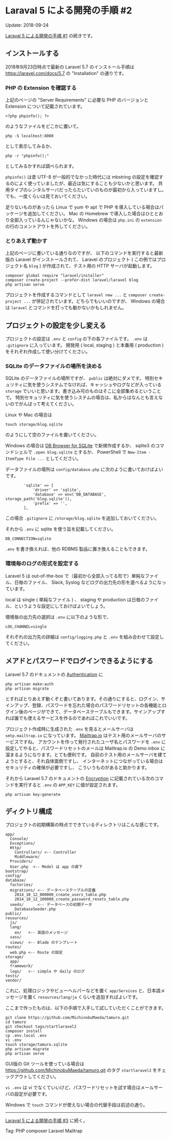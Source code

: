 Laraval 5 による開発の手順 #2
=====

Update: 2018-09-24


[Laraval 5 による開発の手順 #1](startlaravel1.html) の続きです。

## インストールする

2018年9月23日時点で最新の Laravel 5.7 のインストール手順は
https://laravel.com/docs/5.7 の "Installation" の通りです。

### PHP の Extension を確認する

上記のページの "Server Requirements" に必要な PHP のバージョンと
Extension について記載されています。

```
<?php phpinfo(); ?>
```

のようなファイルをどこかに置いて。

```
php -S localhost:8000
```

として表示してみるか、

```
php -r "phpinfo();"
```

としてみるかすれば調べられます。

``phpinfo()`` は昔 UTF-8 が一般的でなかった時代には
mbstring の設定を確認するのによく使っていましたが、最近は気にすることも少ないかと思います。
共用タイプのレンタルサーバだったらたいていのものが最初から入っていますし。
でも、一度くらいは見ておいてください。

足りないものがあったら Linux で yum や apt で PHP を導入している場合はパッケージを追加してください。
Mac の Homebrew で導入した場合はひととおり全部入っているんじゃないかな。
Windows の場合は ``php.ini`` の ``extension`` の行のコメントアウトを外してください。

### とりあえず動かす

上記のページに書いている通りなのですが、
以下のコマンドを実行すると最新版の Laravel がインストールされて、
Laravel のプロジェクト ( この例ではプロジェクト名 ``blog`` ) が作成されて、テスト用の HTTP サーバが起動します。

```
composer global require "laravel/installer"
composer create-project --prefer-dist laravel/laravel blog
php artisan serve
```

プロジェクトを作成するコマンドとして ``laravel new ...`` と ``composer create-project ...``
が併記されています。どちらでもいいのですが、
Windows の場合は ``laravel`` とコマンドを打っても動かないかもしれません。

## プロジェクトの設定を少し変える

プロジェクトの設定は ``.env`` と ``config`` の下の各ファイルです。
``.env`` は ``.gitignore`` に入っています。
開発用 ( local, staging ) と本番用 ( production ) をそれぞれ作成して使い分けてください。

### SQLite のデータファイルの場所を決める

SQLite のデータファイルの場所ですが、 ``public`` は絶対にダメです。
特別セキュリティに気を使うシステムでなければ、キャッシュやログなどが入っている
``storage`` でいいと思います。書き込み可のものはそこに全部集めるということで。
特別セキュリティに気を使うシステムの場合は、私からはなんとも言えないのでがんばって考えてください。

Linux や Mac の場合は

```
touch storage/blog.sqlite
```

のようにして空のファイルを置いてください。

Windows の場合は [DB Browser for SQLite](http://sqlitebrowser.org/) で新規作成するか、
sqlite3 のコマンドシェルで ``.open blog.sqlite`` とするか、
PowerShell で ``New-Item -ItemType File ...`` としてください。

データファイルの場所は ``config/database.php`` に次のように書いておけばよいです。

```
        'sqlite' => [
            'driver' => 'sqlite',
            'database' => env('DB_DATABASE', storage_path('blog.sqlite')),
            'prefix' => '',
        ],
```

この場合 ``.gitignore`` に ``/storage/blog.sqlite`` を追加しておいてください。

それから ``.env`` に sqlite を使う旨を記載してください。

```
DB_CONNECTION=sqlite
```

``.env`` を書き換えれば、他の RDBMS 製品に置き換えることもできます。
### 環境毎のログの形式を設定する

Laravel 5 は out-of-the-box で（最初から全部入ってる形で）単純なファイル、日毎のファイル、
Slack, Syslog などログの出力先の形を選べるようになっています。

local は single ( 単純なファイル ) 、 staging や production は日毎のファイル、というような設定にしておけばよいでしょう。

環境毎の出力先の選択は ``.env`` に以下のような形で、

```
LOG_CHANNEL=single
```

それぞれの出力先の詳細は ``config/logging.php`` と ``.env`` を組み合わせて設定してください。

## メアドとパスワードでログインできるようにする

Laravel 5.7 のドキュメントの [Authentication](https://laravel.com/docs/5.7/authentication)
に

```
php artisan make:auth
php artisan migrate
```

とすればとりあえず動くぞと書いてあります。その通りにすると、ログイン、サインアップ、登録、パスワードを忘れた場合のパスワードリセットの各機能とログイン後のページができて、データベーステーブルもできます。サインアップすれば誰でも使えるサービスを作るのであればこれでいいです。

プロジェクト作成時に生成された ``.env`` を見るとメールサーバは ``smtp.mailtrap.io`` になっています。
[Mailtrap.io](https://mailtrap.io) はテスト用のメールサーバのサービスですね。
アカウントを作って発行されたユーザ名とパスワードを ``.env`` に設定してやると、パスワードリセットのメールは
Mailtrap.io の Demo inbox に溜まるようになります。とても便利です。
自前のテスト用のメールサーバを建てようとすると、それ自体面倒ですし、
インターネットにつながっている場合はセキュリティの確保が必要ですし、
こういうものがあると助かります。

それから Laravel 5.7 のドキュメントの
[Encryption](https://laravel.com/docs/5.6/encryption)
に記載されている次のコマンドを実行すると ``.env`` の ``APP_KEY`` に値が設定されます。

```
php artisan key:generate
```
## ディクトリ構成

プロジェクトの初期構築の時点でできているディレクトリはこんな感じです。

```
app/
  Console/
  Exceptions/
  Http/
    Controllers/ <-- Controller
    Middleware/
  Providers/
  User.php  <-- Model は app の直下
bootstrap/
config/
database/
  factories/
  migrations/ <-- データベーステーブルの定義
    2014_10_12_000000_create_users_table.php
    2014_10_12_100000_create_password_resets_table.php
  seeds/      <-- データベースの初期データ
    DatabaseSeeder.php
public/
resources/
  js/
  lang/
    en/   <-- 英語のメッセージ
  sass/
  views/  <-- Blade のテンプレート
routes/
  web.php <-- Route の設定
storage/
  app/
  framework/
  logs/   <-- simple や daily のログ
tests/
vendor/
```

これに、処理ロジックやビューヘルパーなどを置く ``app/Services`` と、日本語メッセージを置く
``resources/lang/ja`` くらいを追加すればよいです。

ここまで作ったものは、以下の手順で入手して試していただくことができます。

```
git clone https://github.com/MichinobuMaeda/tamuro.git
cd tamuro
git checkout tags/startlaravel2
composer install
cp .env.local .env
vi .env
touch storage/tamuro.sqlite
php artisan migrate
php artisan serve
```

GUI版の Git ツールを使っている場合は
https://github.com/MichinobuMaeda/tamuro.git
のタグ ``startlaravel2`` をチェックアウトしてください。

``vi .env`` は vi でなくていいけど、パスワードリセットを試す場合はメールサーバの設定が必要です。

Windows で ``touch`` コマンドが使えない場合の代替手段は前述の通り。

----

[Laraval 5 による開発の手順 #3](startlaravel3.html) に続く。

Tag: PHP composer Laravel Mailtrap
